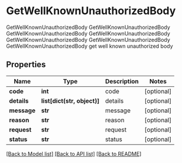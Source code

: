 # GetWellKnownUnauthorizedBody

GetWellKnownUnauthorizedBody GetWellKnownUnauthorizedBody GetWellKnownUnauthorizedBody GetWellKnownUnauthorizedBody GetWellKnownUnauthorizedBody GetWellKnownUnauthorizedBody GetWellKnownUnauthorizedBody get well known unauthorized body
## Properties
Name | Type | Description | Notes
------------ | ------------- | ------------- | -------------
**code** | **int** | code | [optional] 
**details** | **list[dict(str, object)]** | details | [optional] 
**message** | **str** | message | [optional] 
**reason** | **str** | reason | [optional] 
**request** | **str** | request | [optional] 
**status** | **str** | status | [optional] 

[[Back to Model list]](../README.md#documentation-for-models) [[Back to API list]](../README.md#documentation-for-api-endpoints) [[Back to README]](../README.md)


